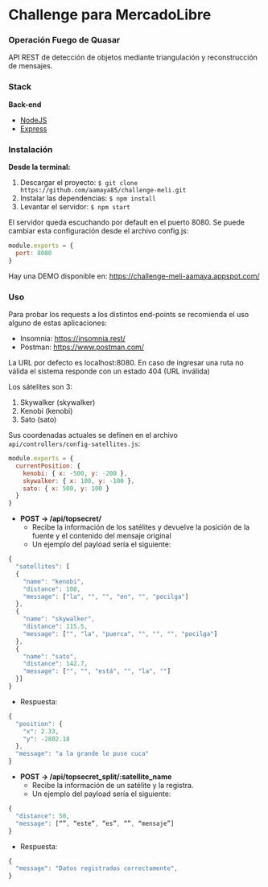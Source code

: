 # Challenge para MercadoLibre
### Operación Fuego de Quasar
API REST de detección de objetos mediante triangulación y reconstrucción de mensajes.

### Stack
**Back-end**

- [NodeJS](https://nodejs.org/)
- [Express](http://expressjs.com/pt-br/)


### Instalación
**Desde la terminal:**
1. Descargar el proyecto:
`$ git clone https://github.com/aamaya85/challenge-meli.git`
2. Instalar las dependencias:
`$ npm install`
3. Levantar el servidor:
`$ npm start`

El servidor queda escuchando por default en el puerto 8080. Se puede cambiar esta configuración desde el archivo config.js:
```javascript
module.exports = {
  port: 8080
}
```
Hay una DEMO disponible en: https://challenge-meli-aamaya.appspot.com/

### Uso
Para probar los requests a los distintos end-points se recomienda el uso alguno de estas aplicaciones:
* Insomnia: https://insomnia.rest/
* Postman: https://www.postman.com/

La URL por defecto es localhost:8080. En caso de ingresar una ruta no válida el sistema responde con un estado 404 (URL inválida)

Los sátelites son 3:
1. Skywalker (skywalker)
2. Kenobi (kenobi)
3. Sato (sato)

Sus coordenadas actuales se definen en el archivo `api/controllers/config-satellites.js`:
```javascript
module.exports = {
  currentPosition: {
    kenobi: { x: -500, y: -200 },
    skywalker: { x: 100, y: -100 },
    sato: { x: 500, y: 100 }
  }
}
````
* **POST -> /api/topsecret/**
  * Recibe la información de los satélites y devuelve la posición de la fuente y el contenido del mensaje original
  * Un ejemplo del payload sería el siguiente:
```javascript
{
  "satellites": [
  {
    "name": "kenobi",
    "distance": 100,
    "message": ["la", "", "", "en", "", "pocilga"]
  },
  {
    "name": "skywalker",
    "distance": 115.5,
    "message": ["", "la", "puerca", "", "", "", "pocilga"]
  },
  {
    "name": "sato",
    "distance": 142.7,
    "message": ["", "", "está", "", "la", ""]
  }]
}
```
  * Respuesta:
```javascript
{
  "position": {
    "x": 2.33,
    "y": -2802.18
  },
  "message": "a la grande le puse cuca"
}
````
* **POST -> /api/topsecret_split/:satellite_name**
  * Recibe la información de un satélite y la registra. 
  * Un ejemplo del payload sería el siguiente:
```javascript
{
  "distance": 50,
  "message": [“”, “este”, “es”, “”, “mensaje”]
}
```
  * Respuesta:
```javascript  
{
  "message": "Datos registrados correctamente",
}
```
